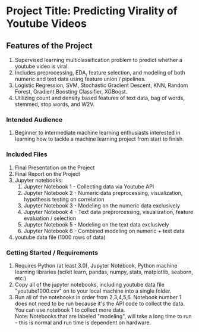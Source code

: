 # Project Title:  Predicting Virality of Youtube Videos 

## Features of the Project
1. Supervised learning multiclassification problem to predict whether a youtube video is viral.
2. Includes preprocessing, EDA, feature selection, and modeling of both numeric and text data using feature union / pipelines.
3. Logistic Regression, SVM, Stochastic Gradient Descent, KNN, Random Forest, Gradient Boosting Classifier, XGBoost.
4. Utilizing count and density based features of text data, bag of words, stemmed, stop words, and W2V.


### Intended Audience
1. Beginner to intermediate machine learning enthusiasts interested in learning how to tackle a machine learning project from start to finish.  

### Included Files
1. Final Presentation on the Project
2. Final Report on the Project
3. Jupyter notebooks:
    1) Jupyter Notebook 1 - Collecting data via Youtube API
    2) Jupyter Notebook 2 - Numeric data preprocessing, visualization, hypothesis testing on correlation
    3) Jupyter Notebook 3 - Modeling on the numeric data exclusively
    4) Jupyter Notebook 4 - Text data preprorcessing, visualization, feature evaluation / selection
    5) Jupyter Notebook 5 - Modeling on the text data exclusively
    6) Jupyter Notebook 6 - Combined modeling on numeric + text data
4. youtube data file (1000 rows of data) 

### Getting Started / Requirements
1. Requires Python (at least 3.0), Jupyter Notebook, Python machine learning libraries (scikit learn, pandas, numpy, stats, matplotlib, seaborn, etc.) 
2. Copy all of the jupyter notebooks, including youtube data file "youtube1000.csv" on to your local machine into a single folder.
3. Run all of the notebooks in order from 2,3,4,5,6.  Notebook number 1 does not need to be run because it's the API code to collect the data.  You can use notebook 1 to collect more data.  
Note: Notebooks that are labeled "modeling", will take a long time to run - this is normal and run time is dependent on hardware. 

